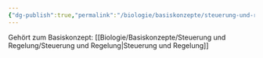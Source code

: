 ```yaml
---
{"dg-publish":true,"permalink":"/biologie/basiskonzepte/steuerung-und-regelung/technische-beispiele/"}
---
```


Gehört zum Basiskonzept: [[Biologie/Basiskonzepte/Steuerung und Regelung/Steuerung und Regelung\|Steuerung und Regelung]]